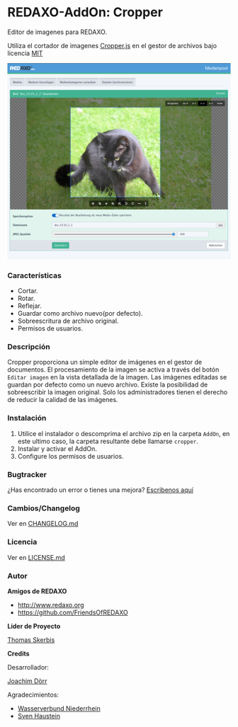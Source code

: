 REDAXO-AddOn: Cropper
================================================================================

Editor de imagenes para REDAXO.

Utiliza el cortador de imagenes [Cropper.js](https://fengyuanchen.github.io/cropperjs/) en el gestor de archivos bajo licencia [MIT](https://github.com/fengyuanchen/cropperjs/blob/master/LICENSE)

![Screenshot](https://github.com/FriendsOfREDAXO/cropper/blob/assets/screen.png?raw=true)

### Características
- Cortar.
- Rotar.
- Reflejar.
- Guardar como archivo nuevo(por defecto).
- Sobreescritura de archivo original.
- Permisos de usuarios.

### Descripción

Cropper proporciona un simple editor de imágenes en el gestor de documentos.
El procesamiento de la imagen se activa a través del botón `Editar imagen` en la vista detallada de la imagen.
Las imágenes editadas se guardan por defecto como un nuevo archivo.
Existe la posibilidad de sobreescribir la imagen original.
Solo los administradores tienen el derecho de reducir la calidad de las imágenes.

### Instalación

1. Utilice el instalador o descomprima el archivo zip en la carpeta `AddOn`, en este ultimo caso, la carpeta resultante debe llamarse `cropper`.
2. Instalar y activar el AddOn.
3. Configure los permisos de usuarios.


### Bugtracker

¿Has encontrado un error o tienes una mejora?
[Escribenos aquí](https://github.com/FriendsOfREDAXO/cropper/issues)

### Cambios/Changelog

Ver en [CHANGELOG.md](https://github.com/FriendsOfREDAXO/cropper/blob/master/CHANGELOG.md)

### Licencia

Ver en [LICENSE.md](https://github.com/FriendsOfREDAXO/cropper/blob/master/LICENSE.md)


### Autor

**Amigos de REDAXO**

* http://www.redaxo.org
* https://github.com/FriendsOfREDAXO

**Lider de  Proyecto**

[Thomas Skerbis](https://github.com/skerbis)

**Credits**

Desarrollador: 

[Joachim Dörr](https://github.com/joachimdoerr)

Agradecimientos: 

- [Wasserverbund Niederrhein](https://wv-n.de)
- [Sven Haustein](https://github.com/shauste)


